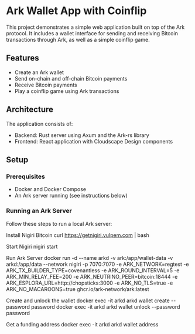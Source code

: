 # Ark Wallet App with Coinflip

This project demonstrates a simple web application built on top of the Ark protocol. It includes a wallet interface for sending and receiving Bitcoin transactions through Ark, as well as a simple coinflip game.

## Features

- Create an Ark wallet
- Send on-chain and off-chain Bitcoin payments
- Receive Bitcoin payments
- Play a coinflip game using Ark transactions

## Architecture

The application consists of:
- Backend: Rust server using Axum and the Ark-rs library
- Frontend: React application with Cloudscape Design components

## Setup

### Prerequisites

- Docker and Docker Compose
- An Ark server running (see instructions below)

### Running an Ark Server

Follow these steps to run a local Ark server:

Install Nigiri Bitcoin
curl https://getnigiri.vulpem.com | bash

Start Nigiri
nigiri start

Run Ark Server
docker run -d --name arkd
-v ark:/app/wallet-data
-v arkd:/app/data
--network nigiri
-p 7070:7070
-e ARK_NETWORK=regtest
-e ARK_TX_BUILDER_TYPE=covenantless
-e ARK_ROUND_INTERVAL=5
-e ARK_MIN_RELAY_FEE=200
-e ARK_NEUTRINO_PEER=bitcoin:18444
-e ARK_ESPLORA_URL=http://chopsticks:3000
-e ARK_NO_TLS=true
-e ARK_NO_MACAROONS=true
ghcr.io/ark-network/ark:latest

Create and unlock the wallet
docker exec -it arkd arkd wallet create --password password
docker exec -it arkd arkd wallet unlock --password password

Get a funding address
docker exec -it arkd arkd wallet address
